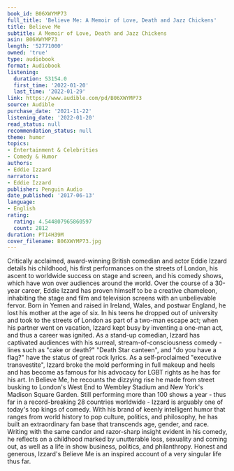 ```yaml
---
book_id: B06XWYMP73
full_title: 'Believe Me: A Memoir of Love, Death and Jazz Chickens'
title: Believe Me
subtitle: A Memoir of Love, Death and Jazz Chickens
asin: B06XWYMP73
length: '52771000'
owned: 'true'
type: audiobook
format: Audiobook
listening:
  duration: 53154.0
  first_time: '2022-01-20'
  last_time: '2022-01-29'
link: https://www.audible.com/pd/B06XWYMP73
source: Audible
purchase_date: '2021-11-22'
listening_date: '2022-01-20'
read_status: null
recommendation_status: null
theme: humor
topics:
- Entertainment & Celebrities
- Comedy & Humor
authors:
- Eddie Izzard
narrators:
- Eddie Izzard
publisher: Penguin Audio
date_published: '2017-06-13'
language:
- English
rating:
  rating: 4.544807965860597
  count: 2812
duration: PT14H39M
cover_filename: B06XWYMP73.jpg
---
```

Critically acclaimed, award-winning British comedian and actor Eddie Izzard details his childhood, his first performances on the streets of London, his ascent to worldwide success on stage and screen, and his comedy shows, which have won over audiences around the world.
Over the course of a 30-year career, Eddie Izzard has proven himself to be a creative chameleon, inhabiting the stage and film and television screens with an unbelievable fervor. Born in Yemen and raised in Ireland, Wales, and postwar England, he lost his mother at the age of six. In his teens he dropped out of university and took to the streets of London as part of a two-man escape act; when his partner went on vacation, Izzard kept busy by inventing a one-man act, and thus a career was ignited. As a stand-up comedian, Izzard has captivated audiences with his surreal, stream-of-consciousness comedy - lines such as "cake or death?" "Death Star canteen", and "do you have a flag?" have the status of great rock lyrics. As a self-proclaimed "executive transvestite", Izzard broke the mold performing in full makeup and heels and has become as famous for his advocacy for LGBT rights as he has for his art. In Believe Me, he recounts the dizzying rise he made from street busking to London's West End to Wembley Stadium and New York's Madison Square Garden.
Still performing more than 100 shows a year - thus far in a record-breaking 28 countries worldwide - Izzard is arguably one of today's top kings of comedy. With his brand of keenly intelligent humor that ranges from world history to pop culture, politics, and philosophy, he has built an extraordinary fan base that transcends age, gender, and race. Writing with the same candor and razor-sharp insight evident in his comedy, he reflects on a childhood marked by unutterable loss, sexuality and coming out, as well as a life in show business, politics, and philanthropy. Honest and generous, Izzard's Believe Me is an inspired account of a very singular life thus far.

